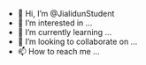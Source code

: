 - 👋 Hi, I’m @JialidunStudent
- 👀 I’m interested in ...
- 🌱 I’m currently learning ...
- 💞️ I’m looking to collaborate on ...
- 📫 How to reach me ...

<!---
JialidunStudent/JialidunStudent is a ✨ special ✨ repository because its `README.md` (this file) appears on your GitHub profile.
You can click the Preview link to take a look at your changes.
--->
